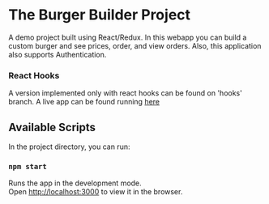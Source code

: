 # The Burger Builder Project

A demo project built using React/Redux. In this webapp you can build a custom burger and see prices, order, and view orders. Also, this application also supports Authentication.

### React Hooks

A version implemented only with react hooks can be found on 'hooks' branch. A live app can be found running [here](https://shaurya-burger-builder.firebaseapp.com/)

## Available Scripts

In the project directory, you can run:

### `npm start`

Runs the app in the development mode.<br>
Open [http://localhost:3000](http://localhost:3000) to view it in the browser.


